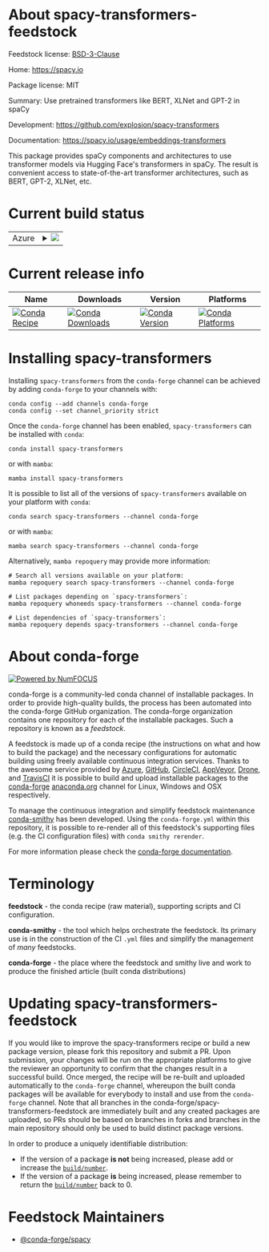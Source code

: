 About spacy-transformers-feedstock
==================================

Feedstock license: [BSD-3-Clause](https://github.com/conda-forge/spacy-transformers-feedstock/blob/main/LICENSE.txt)

Home: https://spacy.io

Package license: MIT

Summary: Use pretrained transformers like BERT, XLNet and GPT-2 in spaCy

Development: https://github.com/explosion/spacy-transformers

Documentation: https://spacy.io/usage/embeddings-transformers

This package provides spaCy components and architectures to use transformer
models via Hugging Face's transformers in spaCy. The result is convenient
access to state-of-the-art transformer architectures, such as BERT, GPT-2,
XLNet, etc.


Current build status
====================


<table>
    
  <tr>
    <td>Azure</td>
    <td>
      <details>
        <summary>
          <a href="https://dev.azure.com/conda-forge/feedstock-builds/_build/latest?definitionId=14591&branchName=main">
            <img src="https://dev.azure.com/conda-forge/feedstock-builds/_apis/build/status/spacy-transformers-feedstock?branchName=main">
          </a>
        </summary>
        <table>
          <thead><tr><th>Variant</th><th>Status</th></tr></thead>
          <tbody><tr>
              <td>linux_64_python3.10.____cpython</td>
              <td>
                <a href="https://dev.azure.com/conda-forge/feedstock-builds/_build/latest?definitionId=14591&branchName=main">
                  <img src="https://dev.azure.com/conda-forge/feedstock-builds/_apis/build/status/spacy-transformers-feedstock?branchName=main&jobName=linux&configuration=linux%20linux_64_python3.10.____cpython" alt="variant">
                </a>
              </td>
            </tr><tr>
              <td>linux_64_python3.11.____cpython</td>
              <td>
                <a href="https://dev.azure.com/conda-forge/feedstock-builds/_build/latest?definitionId=14591&branchName=main">
                  <img src="https://dev.azure.com/conda-forge/feedstock-builds/_apis/build/status/spacy-transformers-feedstock?branchName=main&jobName=linux&configuration=linux%20linux_64_python3.11.____cpython" alt="variant">
                </a>
              </td>
            </tr><tr>
              <td>linux_64_python3.12.____cpython</td>
              <td>
                <a href="https://dev.azure.com/conda-forge/feedstock-builds/_build/latest?definitionId=14591&branchName=main">
                  <img src="https://dev.azure.com/conda-forge/feedstock-builds/_apis/build/status/spacy-transformers-feedstock?branchName=main&jobName=linux&configuration=linux%20linux_64_python3.12.____cpython" alt="variant">
                </a>
              </td>
            </tr><tr>
              <td>linux_64_python3.9.____cpython</td>
              <td>
                <a href="https://dev.azure.com/conda-forge/feedstock-builds/_build/latest?definitionId=14591&branchName=main">
                  <img src="https://dev.azure.com/conda-forge/feedstock-builds/_apis/build/status/spacy-transformers-feedstock?branchName=main&jobName=linux&configuration=linux%20linux_64_python3.9.____cpython" alt="variant">
                </a>
              </td>
            </tr><tr>
              <td>osx_64_python3.10.____cpython</td>
              <td>
                <a href="https://dev.azure.com/conda-forge/feedstock-builds/_build/latest?definitionId=14591&branchName=main">
                  <img src="https://dev.azure.com/conda-forge/feedstock-builds/_apis/build/status/spacy-transformers-feedstock?branchName=main&jobName=osx&configuration=osx%20osx_64_python3.10.____cpython" alt="variant">
                </a>
              </td>
            </tr><tr>
              <td>osx_64_python3.11.____cpython</td>
              <td>
                <a href="https://dev.azure.com/conda-forge/feedstock-builds/_build/latest?definitionId=14591&branchName=main">
                  <img src="https://dev.azure.com/conda-forge/feedstock-builds/_apis/build/status/spacy-transformers-feedstock?branchName=main&jobName=osx&configuration=osx%20osx_64_python3.11.____cpython" alt="variant">
                </a>
              </td>
            </tr><tr>
              <td>osx_64_python3.12.____cpython</td>
              <td>
                <a href="https://dev.azure.com/conda-forge/feedstock-builds/_build/latest?definitionId=14591&branchName=main">
                  <img src="https://dev.azure.com/conda-forge/feedstock-builds/_apis/build/status/spacy-transformers-feedstock?branchName=main&jobName=osx&configuration=osx%20osx_64_python3.12.____cpython" alt="variant">
                </a>
              </td>
            </tr><tr>
              <td>osx_64_python3.9.____cpython</td>
              <td>
                <a href="https://dev.azure.com/conda-forge/feedstock-builds/_build/latest?definitionId=14591&branchName=main">
                  <img src="https://dev.azure.com/conda-forge/feedstock-builds/_apis/build/status/spacy-transformers-feedstock?branchName=main&jobName=osx&configuration=osx%20osx_64_python3.9.____cpython" alt="variant">
                </a>
              </td>
            </tr>
          </tbody>
        </table>
      </details>
    </td>
  </tr>
</table>

Current release info
====================

| Name | Downloads | Version | Platforms |
| --- | --- | --- | --- |
| [![Conda Recipe](https://img.shields.io/badge/recipe-spacy--transformers-green.svg)](https://anaconda.org/conda-forge/spacy-transformers) | [![Conda Downloads](https://img.shields.io/conda/dn/conda-forge/spacy-transformers.svg)](https://anaconda.org/conda-forge/spacy-transformers) | [![Conda Version](https://img.shields.io/conda/vn/conda-forge/spacy-transformers.svg)](https://anaconda.org/conda-forge/spacy-transformers) | [![Conda Platforms](https://img.shields.io/conda/pn/conda-forge/spacy-transformers.svg)](https://anaconda.org/conda-forge/spacy-transformers) |

Installing spacy-transformers
=============================

Installing `spacy-transformers` from the `conda-forge` channel can be achieved by adding `conda-forge` to your channels with:

```
conda config --add channels conda-forge
conda config --set channel_priority strict
```

Once the `conda-forge` channel has been enabled, `spacy-transformers` can be installed with `conda`:

```
conda install spacy-transformers
```

or with `mamba`:

```
mamba install spacy-transformers
```

It is possible to list all of the versions of `spacy-transformers` available on your platform with `conda`:

```
conda search spacy-transformers --channel conda-forge
```

or with `mamba`:

```
mamba search spacy-transformers --channel conda-forge
```

Alternatively, `mamba repoquery` may provide more information:

```
# Search all versions available on your platform:
mamba repoquery search spacy-transformers --channel conda-forge

# List packages depending on `spacy-transformers`:
mamba repoquery whoneeds spacy-transformers --channel conda-forge

# List dependencies of `spacy-transformers`:
mamba repoquery depends spacy-transformers --channel conda-forge
```


About conda-forge
=================

[![Powered by
NumFOCUS](https://img.shields.io/badge/powered%20by-NumFOCUS-orange.svg?style=flat&colorA=E1523D&colorB=007D8A)](https://numfocus.org)

conda-forge is a community-led conda channel of installable packages.
In order to provide high-quality builds, the process has been automated into the
conda-forge GitHub organization. The conda-forge organization contains one repository
for each of the installable packages. Such a repository is known as a *feedstock*.

A feedstock is made up of a conda recipe (the instructions on what and how to build
the package) and the necessary configurations for automatic building using freely
available continuous integration services. Thanks to the awesome service provided by
[Azure](https://azure.microsoft.com/en-us/services/devops/), [GitHub](https://github.com/),
[CircleCI](https://circleci.com/), [AppVeyor](https://www.appveyor.com/),
[Drone](https://cloud.drone.io/welcome), and [TravisCI](https://travis-ci.com/)
it is possible to build and upload installable packages to the
[conda-forge](https://anaconda.org/conda-forge) [anaconda.org](https://anaconda.org/)
channel for Linux, Windows and OSX respectively.

To manage the continuous integration and simplify feedstock maintenance
[conda-smithy](https://github.com/conda-forge/conda-smithy) has been developed.
Using the ``conda-forge.yml`` within this repository, it is possible to re-render all of
this feedstock's supporting files (e.g. the CI configuration files) with ``conda smithy rerender``.

For more information please check the [conda-forge documentation](https://conda-forge.org/docs/).

Terminology
===========

**feedstock** - the conda recipe (raw material), supporting scripts and CI configuration.

**conda-smithy** - the tool which helps orchestrate the feedstock.
                   Its primary use is in the construction of the CI ``.yml`` files
                   and simplify the management of *many* feedstocks.

**conda-forge** - the place where the feedstock and smithy live and work to
                  produce the finished article (built conda distributions)


Updating spacy-transformers-feedstock
=====================================

If you would like to improve the spacy-transformers recipe or build a new
package version, please fork this repository and submit a PR. Upon submission,
your changes will be run on the appropriate platforms to give the reviewer an
opportunity to confirm that the changes result in a successful build. Once
merged, the recipe will be re-built and uploaded automatically to the
`conda-forge` channel, whereupon the built conda packages will be available for
everybody to install and use from the `conda-forge` channel.
Note that all branches in the conda-forge/spacy-transformers-feedstock are
immediately built and any created packages are uploaded, so PRs should be based
on branches in forks and branches in the main repository should only be used to
build distinct package versions.

In order to produce a uniquely identifiable distribution:
 * If the version of a package **is not** being increased, please add or increase
   the [``build/number``](https://docs.conda.io/projects/conda-build/en/latest/resources/define-metadata.html#build-number-and-string).
 * If the version of a package **is** being increased, please remember to return
   the [``build/number``](https://docs.conda.io/projects/conda-build/en/latest/resources/define-metadata.html#build-number-and-string)
   back to 0.

Feedstock Maintainers
=====================

* [@conda-forge/spacy](https://github.com/orgs/conda-forge/teams/spacy/)

